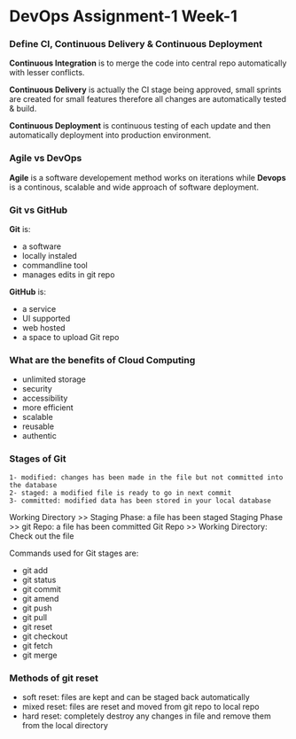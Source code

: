 # DevOps Assignment-1 Week-1


### Define CI, Continuous Delivery & Continuous Deployment

**Continuous Integration** is to merge the code into central repo automatically with lesser conflicts.

**Continuous Delivery** is actually the CI stage being approved, small sprints are created  for small features therefore all changes are automatically tested & build.

**Continuous Deployment** is continuous testing of each update and then automatically deployment into production environment.

### Agile vs DevOps

**Agile** is a software developement method works on iterations while **Devops** is a continous, scalable and wide approach of software deployment.

### Git vs GitHub

**Git** is:
- a software 
- locally instaled
- commandline tool
- manages edits in git repo 

**GitHub** is:
- a service
- UI supported
- web hosted
- a space to upload Git repo

### What are the benefits of Cloud Computing

- unlimited storage
- security
- accessibility
- more efficient
- scalable
- reusable
- authentic


### Stages of Git

	1- modified: changes has been made in the file but not committed into the database
	2- staged: a modified file is ready to go in next commit
	3- committed: modified data has been stored in your local database
	
	
Working Directory >> Staging Phase: a file has been staged
Staging Phase >> git Repo: a file has been committed
Git Repo >> Working Directory: Check out the file

Commands used for Git stages are:
 - git add
 - git status
 - git commit
 - git amend
 - git push
 - git pull
 - git reset
 - git checkout
 - git fetch
 - git merge

### Methods of git reset
  - soft reset:  files are kept and can be staged back automatically
  - mixed reset: files are reset and moved from git repo to local repo
  - hard reset:  completely destroy any changes in file and remove them from the local directory


